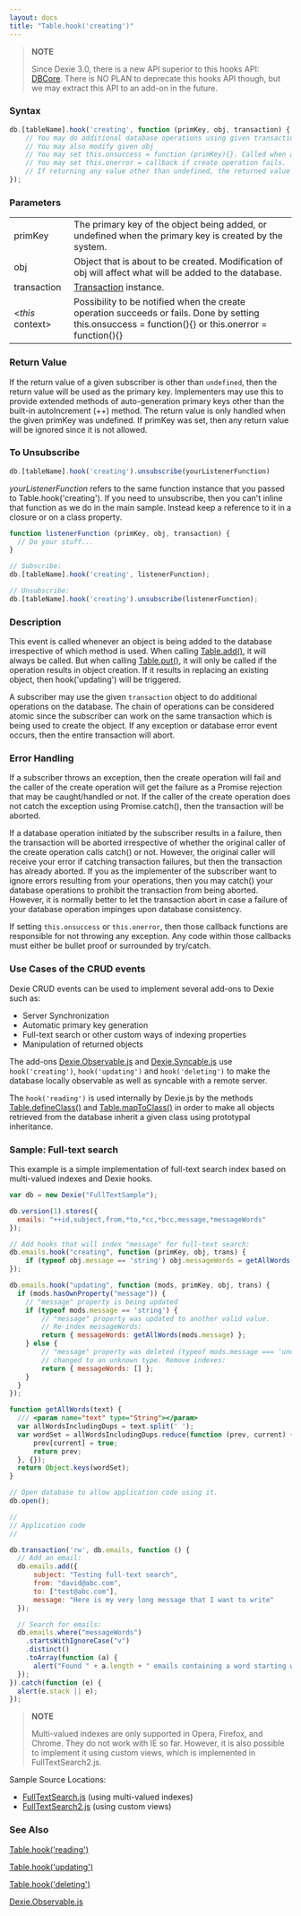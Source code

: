 ```yaml
---
layout: docs
title: "Table.hook('creating')"
---
```


> **NOTE**
> 
> Since Dexie 3.0, there is a new API superior to this hooks API: [DBCore](/docs/DBCore/DBCore). There is NO PLAN to deprecate this hooks API though, but we may extract this API to an add-on in the future.

### Syntax

```javascript
db.[tableName].hook('creating', function (primKey, obj, transaction) {
    // You may do additional database operations using given transaction object.
    // You may also modify given obj
    // You may set this.onsuccess = function (primKey){}. Called when autoincremented key is known.
    // You may set this.onerror = callback if create operation fails.
    // If returning any value other than undefined, the returned value will be used as primary key
});
```

### Parameters
<table>
  <tr>
    <td>primKey</td>
    <td>The primary key of the object being added, or undefined when the primary key is created by the system.</td>
  </tr>
  <tr>
    <td>obj</td>
    <td>Object that is about to be created. Modification of obj will affect what will be added to the database.</td>
  </tr>
  <tr>
    <td>transaction</td>
    <td><a href="/docs/Transaction/Transaction">Transaction</a> instance.</td>
  </tr>
  <tr>
    <td>&lt;<i>this</i> context&gt;</td>
    <td>Possibility to be notified when the create operation succeeds or fails. Done by setting this.onsuccess = function(){} or this.onerror = function(){}</td>
  </tr>
</table>

### Return Value

If the return value of a given subscriber is other than `undefined`, then the return value will be used as the primary key. Implementers may use this to provide extended methods of auto-generation primary keys other than the built-in autoIncrement (++) method. The return value is only handled when the given primKey was undefined. If primKey was set, then any return value will be ignored since it is not allowed.

### To Unsubscribe

```javascript
db.[tableName].hook('creating').unsubscribe(yourListenerFunction)
```
*yourListenerFunction* refers to the same function instance that you passed to Table.hook('creating'). If you need to unsubscribe, then you can't inline that function as we do in the main sample. Instead keep a reference to it in a closure or on a class property.

```javascript
function listenerFunction (primKey, obj, transaction) {
  // Do your stuff...
}

// Subscribe:
db.[tableName].hook('creating', listenerFunction);

// Unsubscribe:
db.[tableName].hook('creating').unsubscribe(listenerFunction);
```



### Description

This event is called whenever an object is being added to the database irrespective of which method is used. When calling [Table.add()](/docs/Table/Table.add()), it will always be called. But when calling [Table.put()](/docs/Table/Table.put()), it will only be called if the operation results in object creation. If it results in replacing an existing object, then hook('updating') will be triggered.

A subscriber may use the given `transaction` object to do additional operations on the database. The chain of operations can be considered atomic since the subscriber can work on the same transaction which is being used to create the object. If any exception or database error event occurs, then the entire transaction will abort.

### Error Handling

If a subscriber throws an exception, then the create operation will fail and the caller of the create operation will get the failure as a Promise rejection that may be caught/handled or not. If the caller of the create operation does not catch the exception using Promise.catch(), then the transaction will be aborted.

If a database operation initiated by the subscriber results in a failure, then the transaction will be aborted irrespective of whether the original caller of the create operation calls catch() or not. However, the original caller will receive your error if catching transaction failures, but then the transaction has already aborted. If you as the implementer of the subscriber want to ignore errors resulting from your operations, then you may catch() your database operations to prohibit the transaction from being aborted. However, it is normally better to let the transaction abort in case a failure of your database operation impinges upon database consistency.

If setting `this.onsuccess` or `this.onerror`, then those callback functions are responsible for not throwing any exception. Any code within those callbacks must either be bullet proof or surrounded by try/catch.

### Use Cases of the CRUD events

Dexie CRUD events can be used to implement several add-ons to Dexie such as:
* Server Synchronization
* Automatic primary key generation
* Full-text search or other custom ways of indexing properties
* Manipulation of returned objects

The add-ons [Dexie.Observable.js](/docs/Observable/Dexie.Observable.js) and [Dexie.Syncable.js](/docs/Syncable/Dexie.Syncable.js) use `hook('creating')`, `hook('updating')` and `hook('deleting')` to make the database locally observable as well as syncable with a remote server.

The `hook('reading')` is used internally by Dexie.js by the methods [Table.defineClass()](/docs/Table/Table.defineClass()) and [Table.mapToClass()](/docs/Table/Table.mapToClass()) in order to make all objects retrieved from the database inherit a given class using prototypal inheritance.

### Sample: Full-text search

This example is a simple implementation of full-text search index based on multi-valued indexes and Dexie hooks.

```javascript
var db = new Dexie("FullTextSample");

db.version(1).stores({
  emails: "++id,subject,from,*to,*cc,*bcc,message,*messageWords"
});

// Add hooks that will index "message" for full-text search:
db.emails.hook("creating", function (primKey, obj, trans) {
    if (typeof obj.message == 'string') obj.messageWords = getAllWords(obj.message);
});

db.emails.hook("updating", function (mods, primKey, obj, trans) {
  if (mods.hasOwnProperty("message")) {
    // "message" property is being updated
    if (typeof mods.message == 'string') {
        // "message" property was updated to another valid value.
        // Re-index messageWords:
        return { messageWords: getAllWords(mods.message) };
    } else {
        // "message" property was deleted (typeof mods.message === 'undefined') or
        // changed to an unknown type. Remove indexes:
        return { messageWords: [] };
    }
  }
});

function getAllWords(text) {
  /// <param name="text" type="String"></param>
  var allWordsIncludingDups = text.split(' ');
  var wordSet = allWordsIncludingDups.reduce(function (prev, current) {
      prev[current] = true;
      return prev;
  }, {});
  return Object.keys(wordSet);
}

// Open database to allow application code using it.
db.open();

//
// Application code
//

db.transaction('rw', db.emails, function () {
  // Add an email:
  db.emails.add({
      subject: "Testing full-text search",
      from: "david@abc.com",
      to: ["test@abc.com"],
      message: "Here is my very long message that I want to write"
  });

  // Search for emails:
  db.emails.where("messageWords")
    .startsWithIgnoreCase("v")
    .distinct()
    .toArray(function (a) {
      alert("Found " + a.length + " emails containing a word starting with 'v'");
  });
}).catch(function (e) {
  alert(e.stack || e);
});
```

> **NOTE**
> 
> Multi-valued indexes are only supported in Opera, Firefox, and Chrome. They do not work with IE so far.
> However, it is also possible to implement it using custom views, which is implemented in FullTextSearch2.js.

Sample Source Locations:
* [FullTextSearch.js](https://github.com/dexie/Dexie.js/blob/master/samples/full-text-search/FullTextSearch.js) (using multi-valued indexes)
* [FullTextSearch2.js](https://github.com/dexie/Dexie.js/blob/master/samples/full-text-search/FullTextSearch2.js) (using custom views)

### See Also

[Table.hook('reading')](/docs/Table/Table.hook('reading'))

[Table.hook('updating')](/docs/Table/Table.hook('updating'))

[Table.hook('deleting')](/docs/Table/Table.hook('deleting'))

[Dexie.Observable.js](/docs/Observable/Dexie.Observable.js)

